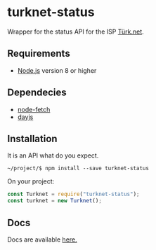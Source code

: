 # turknet-status

Wrapper for the status API for the ISP [Türk.net](https://turk.net/).

Requirements
-----------
* [Node.js](https://nodejs.org/) version 8 or higher

Dependecies
-----------

* [node-fetch](https://www.npmjs.com/package/node-fetch)
* [dayjs](https://www.npmjs.com/package/dayjs)

Installation
-----------
It is an API what do you expect.

    ~/project/$ npm install --save turknet-status

On your project:

```js
const Turknet = require("turknet-status");
const turknet = new Turknet();
```

Docs
-----------

Docs are available [here.](https://linuxgemini.github.io/turknet-status/)